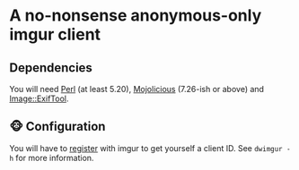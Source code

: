 # A no-nonsense anonymous-only imgur client

## Dependencies

You will need [Perl](https://www.perl.org/) (at least 5.20),
[Mojolicious](https://mojolicious.org/) (7.26-ish or above)
and [Image::ExifTool](https://metacpan.org/pod/Image::ExifTool).

## &#x1f435; Configuration

You will have to [register](https://apidocs.imgur.com/) with
imgur to get yourself a client ID. See `dwimgur -h` for more
information.
